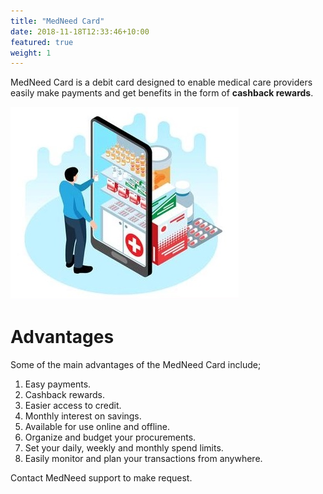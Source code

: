 ```yaml
---
title: "MedNeed Card"
date: 2018-11-18T12:33:46+10:00
featured: true
weight: 1
---
```


MedNeed Card is a debit card designed to enable medical care providers easily make payments and get benefits in the form of **cashback rewards**.

![Med online](/images/illustrations/med-online.jpg)

# Advantages 

Some of the main advantages of the MedNeed Card include;

1. Easy payments.
2. Cashback rewards.
3. Easier access to credit.
4. Monthly interest on savings.
5. Available for use online and offline.
6. Organize and budget your procurements.
7. Set your daily, weekly and monthly spend limits.
8. Easily monitor and plan your transactions from anywhere.

Contact MedNeed support to make request.




